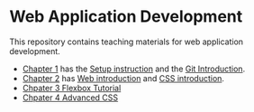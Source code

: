 # Web Application Development

This repository contains teaching materials for web application development.

- [Chapter 1](./01-setup) has the [Setup instruction](./01-setup/setup.md) and the [Git Introduction](./01-setup/git-introduction.md).
- [Chapter 2](./02-web-introduction) has [Web introduction](./02-web-introduction/web-introduction.md) and [CSS introduction](./02-web-introduction/css-introduciton.md).
- [Chpater 3 Flexbox Tutorial](./03-flexbox-tutorial/flexbox-tutorial.md)
- [Chpater 4 Advanced CSS](./03-advanced-css/advanced-css.md)
